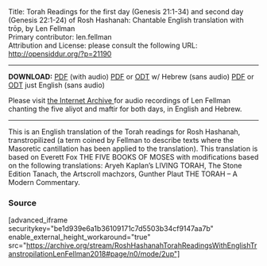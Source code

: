 <html>
<head></head>
<body>
Title: Torah Readings for the first day (Genesis 21:1-34) and second day (Genesis 22:1-24) of Rosh Hashanah: Chantable English translation with trōp, by Len Fellman<br />
Primary contributor: len.fellman<br />
Attribution and License: please consult the following URL: <a href="http://opensiddur.org/?p=21190">http://opensiddur.org/?p=21190</a>
<p />
<hr />

<strong>DOWNLOAD:</strong> 
<a href="https://opensiddur.org/wp-content/uploads/2018/08/Rosh-Hashanah-Torah-Readings-with-English-transtropilation-Hebrew-and-audio-Len-Fellman-2018.pdf">PDF</a> (with audio) 
<a href="https://opensiddur.org/wp-content/uploads/2018/08/Rosh-Hashanah-Torah-Readings-with-English-transtropilation-and-Hebrew-Len-Fellman-2018.pdf">PDF</a> or <a href="https://opensiddur.org/wp-content/uploads/2018/08/Rosh-Hashanah-Torah-Readings-with-English-transtropilation-with-Hebrew-Len-Fellman-2018.odt">ODT</a> w/ Hebrew (sans audio) 
<a href="https://opensiddur.org/wp-content/uploads/2018/08/Rosh-Hashanah-Torah-Readings-with-English-transtropilation-Len-Fellman-2018.pdf">PDF</a> or <a href="https://opensiddur.org/wp-content/uploads/2018/08/Rosh-Hashanah-Torah-Readings-with-English-transtropilation-Len-Fellman-2018.odt">ODT</a> just English (sans audio)

<div class="english">
Please visit <a href="https://archive.org/details/RoshHashanahTorahReadingsWithEnglishTranstropilationLenFellman2018">the Internet Archive </a>for audio recordings of Len Fellman chanting the five aliyot and maftir for both days, in English and Hebrew.
</div>

<hr />

This is an English translation of the Torah readings for Rosh Hashanah, transtropilized (a term coined by Fellman to describe texts where the Masoretic cantillation has been applied to the translation). This translation is based on Everett Fox THE FIVE BOOKS OF MOSES with modifications based on the following translations: Aryeh Kaplan’s LIVING TORAH, The Stone Edition Tanach, the Artscroll machzors, Gunther Plaut THE TORAH – A Modern Commentary.

<h3>Source</h3>

[advanced_iframe securitykey="be1d939e6a1b36109171c7d5503b34cf9147aa7b" enable_external_height_workaround="true" src="https://archive.org/stream/RoshHashanahTorahReadingsWithEnglishTranstropilationLenFellman2018#page/n0/mode/2up"]
</body>
</html>